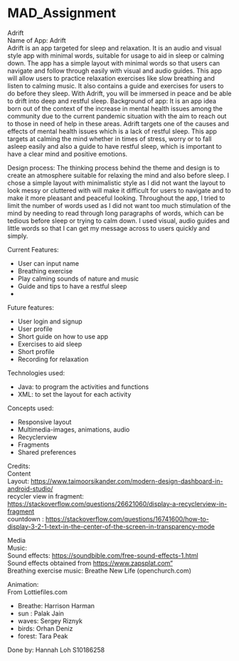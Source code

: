 # MAD_Assignment


Adrift <br />
Name of App: Adrift <br />
Adrift is an app targeted for sleep and relaxation. It is an audio and visual style app with minimal words, suitable for usage to aid in sleep or calming down. The app has a simple layout with minimal words so that users can navigate and follow through easily with visual and audio guides. This app will allow users to practice relaxation exercises like slow breathing and listen to calming music. It also contains a guide and exercises for users to do before they sleep. With Adrift, you will be immersed in peace and be able to drift into deep and restful sleep.
Background of app:
It is an app idea born out of the context of the increase in mental health issues among the community due to the current pandemic situation with the aim to reach out to those in need of help in these areas. Adrift targets one of the causes and effects of mental health issues which is a lack of restful sleep. This app targets at calming the mind whether in times of stress, worry or to fall asleep easily and also a guide to have restful sleep, which is important to have a clear mind and positive emotions.  

Design process: 
The thinking process behind the theme and design is to create an atmosphere suitable for relaxing the mind and also before sleep. I chose a simple layout with minimalistic style as I did not want the layout to look messy or cluttered with will make it difficult for users to navigate and to make it more pleasant and peaceful looking. Throughout the app, I tried to limit the number of words used as I did not want too much stimulation of the mind by needing to read through long paragraphs of words, which can be tedious before sleep or trying to calm down. I used visual, audio guides and little words so that I can get my message across to users quickly and simply.

Current Features:
-	User can input name
-	Breathing exercise
-	Play calming sounds of nature and music
-	Guide and tips to have a restful sleep
-
Future features:
-	User login and signup
-	User profile
-	Short guide on how to use app
-	Exercises to aid sleep
-	Short profile
-	Recording for relaxation

Technologies used:
-	Java: to program the activities and functions 
-	XML: to set the layout for each activity

Concepts used:
-	Responsive layout
-	Multimedia-images, animations, audio
-	Recyclerview
-	Fragments
-	Shared preferences



Credits:<br />
Content<br />
Layout: https://www.taimoorsikander.com/modern-design-dashboard-in-android-studio/<br />
 recycler view in fragment: https://stackoverflow.com/questions/26621060/display-a-recyclerview-in-fragment<br />
countdown : https://stackoverflow.com/questions/16741600/how-to-display-3-2-1-text-in-the-center-of-the-screen-in-transparency-mode

Media<br />
Music:<br />
Sound effects: https://soundbible.com/free-sound-effects-1.html<br />
Sound effects obtained from https://www.zapsplat.com“<br />
Breathing exercise music: Breathe New Life (openchurch.com)<br />


Animation:<br />
From Lottiefiles.com<br />
-	Breathe: Harrison Harman
-	sun : Palak Jain 
-	waves: Sergey Riznyk 
-	birds: Orhan Deniz 
-	forest: Tara Peak 

Done by: Hannah Loh S10186258
